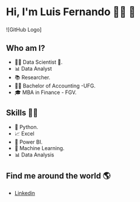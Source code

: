 # **Hi, I'm Luis Fernando** 👩‍💻 👋 
###  

![GitHub Logo]

## Who am I? 

* 👩‍💻 Data Scientist 🥰.
* 📊 Data Analyst
* 📚 Researcher.
* 👩‍🎓 Bachelor of Accounting -UFG.
* 🎓 MBA in Finance - FGV.

## Skills 👩‍💻

* 🐍 Python.
* 📈 Excel
* 🧮 Power BI.
* 🔮 Machine Learning. 
* 📊 Data Analysis

## Find me around the world :earth_americas:

*  [Linkedin](https://www.linkedin.com/in/luisfoliveiraduarte/)

